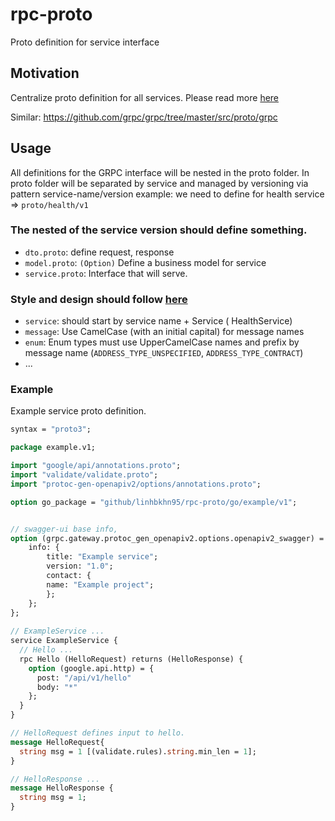 # rpc-proto
Proto definition for service interface

## Motivation
Centralize proto definition for all services. 
Please read more [here](https://www.lesswrong.com/posts/xts8dC3NeTHwqYgCG/keep-your-protos-in-one-repo#The_bottom_line_is_straightforward_)

Similar:
https://github.com/grpc/grpc/tree/master/src/proto/grpc
## Usage
All definitions for the GRPC interface will be nested in the proto folder. In proto folder will be separated by service and managed by versioning via pattern service-name/version
example: we need to define for health service => `proto/health/v1`


### The nested of the service version should define something.
- `dto.proto`: define request, response
- `model.proto`: `(Option)` Define a business model for service
- `service.proto`: Interface that will serve.



### Style and design should follow [here](https://cloud.google.com/apis/design)
- `service`: should start by service name + Service ( HealthService)
- `message`: Use CamelCase (with an initial capital) for message names
- `enum`:  Enum types must use UpperCamelCase names and prefix by message name (`ADDRESS_TYPE_UNSPECIFIED`, `ADDRESS_TYPE_CONTRACT`)
- ...

### Example

Example service proto definition.

```proto
syntax = "proto3";

package example.v1;

import "google/api/annotations.proto";
import "validate/validate.proto";
import "protoc-gen-openapiv2/options/annotations.proto";

option go_package = "github/linhbkhn95/rpc-proto/go/example/v1";


// swagger-ui base info,
option (grpc.gateway.protoc_gen_openapiv2.options.openapiv2_swagger) = {
    info: {
        title: "Example service";
        version: "1.0";
        contact: {
        name: "Example project";
        };
    };
};
  
// ExampleService ...
service ExampleService {
  // Hello ...
  rpc Hello (HelloRequest) returns (HelloResponse) {
    option (google.api.http) = {
      post: "/api/v1/hello"
      body: "*"
    };
  }
}

// HelloRequest defines input to hello.
message HelloRequest{
  string msg = 1 [(validate.rules).string.min_len = 1];
}

// HelloResponse ...
message HelloResponse {
  string msg = 1;
}
```

